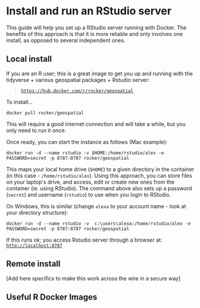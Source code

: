 # Install and run an RStudio server

This guide will help you set up a RStudio server running with Docker. The
benefits of this approach is that it is more reliable and only involves one
install, as opposed to several independent ones.

## Local install

If you are an R user; this is a great image to get you up and running with the tidyverse + various geospatial packages + Rstudio server:

> [`https://hub.docker.com/r/rocker/geospatial`](https://hub.docker.com/r/rocker/geospatial)

To install...

```
docker pull rocker/geospatial
```

This will require a good internet connection and will take a while, but you
only need to run it once.

Once ready, you can start the instance as follows (Mac example):

```
docker run -d --name rstudio -v $HOME:/home/rstudio/alex -e PASSWORD=secret -p 8787:8787 rocker/geospatial
```

This maps your local home drive (`$HOME`) to a given directory in the container (in this case - `/home/rstudio/alex`). 
Using this approach, you can store files on your laptop's drive, and access, edit or create new ones from the container (ie. using RStudio).
The command above also sets up a password (`secret`) and username (`rstudio`)
to use when you login to RStudio.

On Windows, this is similar (change `alexa` to your account name - look at your directory structure):

```
docker run -d --name rstudio -v  c:\users\alexa:/home/rstudio/alex -e PASSWORD=secret -p 8787:8787 rocker/geospatial
```

If this runs ok; you access Rstudio server through a browser at: [`http://localhost:8787`](http://localhost:8787)

## Remote install

[Add here specifics to make this work across the wire in a secure way]

## Useful R Docker Images


